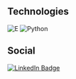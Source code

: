 ## Technologies
![E](https://img.shields.io/badge/-Python-black?style=flat-square&logo=R)
![Python](https://img.shields.io/badge/-Python-black?style=flat-square&logo=Python)

## Social
[![LinkedIn Badge](https://img.shields.io/badge/LinkedIn-Profile-informational?style=flat&logo=linkedin&logoColor=white&color=0D76A8)](https://www.linkedin.com/in/joaoluizdandrea/)


